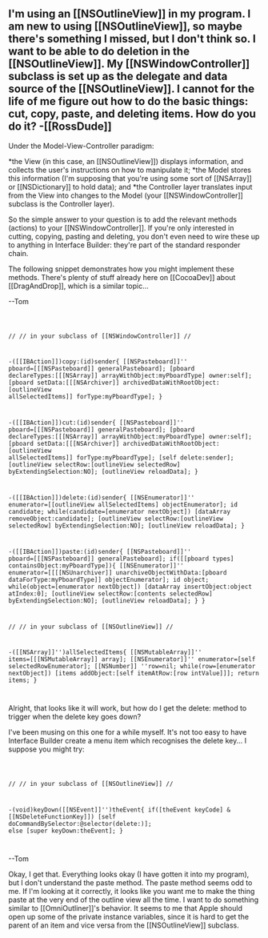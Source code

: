 

I'm using an [[NSOutlineView]] in my program.  I am new to using [[NSOutlineView]], so maybe there's something I missed, but I don't think so.  I want to be able to do deletion in the [[NSOutlineView]].  My [[NSWindowController]] subclass is set up as the delegate and data source of the [[NSOutlineView]].  I cannot for the life of me figure out how to do the basic things: cut, copy, paste, and deleting items.  How do you do it? -[[RossDude]]
----
Under the Model-View-Controller paradigm:

*the View (in this case, an [[NSOutlineView]]) displays information, and collects the user's instructions on how to manipulate it;
*the Model stores this information (I'm supposing that you're using some sort of [[NSArray]] or [[NSDictionary]] to hold data); and
*the Controller layer translates input from the View into changes to the Model (your [[NSWindowController]] subclass is the Controller layer).

So the simple answer to your question is to add the relevant methods (actions) to your [[NSWindowController]]. If you're only interested in cutting, copying, pasting and deleting, you don't even need to wire these up to anything in Interface Builder: they're part of the standard responder chain. 

The following snippet demonstrates how you might implement these methods. There's plenty of stuff already here on [[CocoaDev]] about [[DragAndDrop]], which is a similar topic...

--Tom

<code>

//
// in your subclass of [[NSWindowController]]
//
		
-([[IBAction]])copy:(id)sender{
	[[NSPasteboard]]'' pboard=[[[NSPasteboard]] generalPasteboard];
	[pboard declareTypes:[[[NSArray]] arrayWithObject:myPboardType] owner:self];
	[pboard setData:[[[NSArchiver]] archivedDataWithRootObject:[outlineView allSelectedItems]] forType:myPboardType];
	}

-([[IBAction]])cut:(id)sender{
	[[NSPasteboard]]'' pboard=[[[NSPasteboard]] generalPasteboard];
	[pboard declareTypes:[[[NSArray]] arrayWithObject:myPboardType] owner:self];
	[pboard setData:[[[NSArchiver]] archivedDataWithRootObject:[outlineView allSelectedItems]] forType:myPboardType];
	[self delete:sender];
	[outlineView selectRow:[outlineView selectedRow] byExtendingSelection:NO];
	[outlineView reloadData];
	}

-([[IBAction]])delete:(id)sender{
	[[NSEnumerator]]'' enumerator=[[outlineView allSelectedItems] objectEnumerator];
	id candidate;
	while(candidate=[enumerator nextObject])
		[dataArray removeObject:candidate];
	[outlineView selectRow:[outlineView selectedRow] byExtendingSelection:NO];
	[outlineView reloadData];
	}
	
-([[IBAction]])paste:(id)sender{
	[[NSPasteboard]]'' pboard=[[[NSPasteboard]] generalPasteboard];
	if([[pboard types] containsObject:myPboardType]){
		[[NSEnumerator]]'' enumerator=[[[[NSUnarchiver]] unarchiveObjectWithData:[pboard dataForType:myPboardType]] objectEnumerator];
		id object;
		while(object=[enumerator nextObject])
			[dataArray insertObject:object atIndex:0];
		[outlineView selectRow:[contents selectedRow] byExtendingSelection:NO];
		[outlineView reloadData];
		}
	}

//
// in your subclass of [[NSOutlineView]]
//

-([[NSArray]]'')allSelectedItems{
	[[NSMutableArray]]'' items=[[[NSMutableArray]] array];
	[[NSEnumerator]]'' enumerator=[self selectedRowEnumerator];
	[[NSNumber]] ''row=nil;
	while(row=[enumerator nextObject])
		[items addObject:[self itemAtRow:[row intValue]]];
	return items;
	}

</code>

Alright, that looks like it will work, but how do I get the delete: method to trigger when the delete key goes down?

I've been musing on this one for a while myself. It's not too easy to have Interface Builder create a menu item which recognises the delete key... I suppose you might try:

<code>

//
// in your subclass of [[NSOutlineView]]
//

-(void)keyDown([[NSEvent]]'')theEvent{
	if([theEvent keyCode] & [[NSDeleteFunctionKey]])
		[self doCommandBySelector:@selector(delete:)];
	else
		[super keyDown:theEvent];
	}

</code>

--Tom

Okay, I get that.  Everything looks okay (I have gotten it into my program), but I don't understand the paste method.  The paste method seems odd to me.  If I'm looking at it correctly, it looks like you want me to make the thing paste at the very end of the outline view all the time.  I want to do something similar to [[OmniOutliner]]'s behavior.  It seems to me that Apple should open up some of the private instance variables, since it is hard to get the parent of an item and vice versa from the [[NSOutlineView]] subclass.